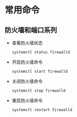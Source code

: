 # 常用命令
## 防火墙和端口系列
* 查看防火墙状态
   
   ```systemctl status firewalld```
   
 * 开启防火墙命令
   
   ``` systemctl start firewalld  ```

 * 关闭防火墙命令
   
   ``` systemctl stop firewalld  ```
  
  * 重启防火墙命令
   
    ``` systemctl restart firewalld  ```
   
   
